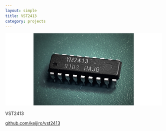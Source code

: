 ```yaml
---
layout: simple
title: VST2413
category: projects
---
```


<img src="/images/2013-02-11-vst2413.jpg" width="500" />

VST2413

[github.com/keijiro/vst2413](https://github.com/keijiro/vst2413)
